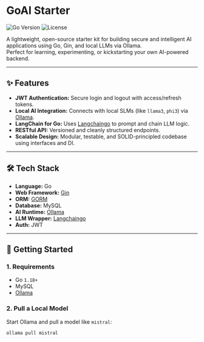 # GoAI Starter

![Go Version](https://img.shields.io/badge/Go-1.18+-blue.svg)
![License](https://img.shields.io/badge/License-MIT-green.svg)

A lightweight, open-source starter kit for building secure and intelligent AI applications using Go, Gin, and local LLMs via Ollama.  
Perfect for learning, experimenting, or kickstarting your own AI-powered backend.

---

## ✨ Features

- **JWT Authentication:** Secure login and logout with access/refresh tokens.
- **Local AI Integration:** Connects with local SLMs (like `llama3`, `phi3`) via [Ollama](https://ollama.com/).
- **LangChain for Go:** Uses [Langchaingo](https://github.com/tmc/langchaingo) to prompt and chain LLM logic.
- **RESTful API:** Versioned and cleanly structured endpoints.
- **Scalable Design:** Modular, testable, and SOLID-principled codebase using interfaces and DI.

---

## 🛠️ Tech Stack

- **Language:** Go
- **Web Framework:** [Gin](https://github.com/gin-gonic/gin)
- **ORM:** [GORM](https://gorm.io/)
- **Database:** MySQL
- **AI Runtime:** [Ollama](https://ollama.com/)
- **LLM Wrapper:** [Langchaingo](https://github.com/tmc/langchaingo)
- **Auth:** JWT

---

## 🚀 Getting Started

### 1. Requirements

- Go `1.18+`
- MySQL
- [Ollama](https://ollama.com/download)

### 2. Pull a Local Model

Start Ollama and pull a model like `mistral`:

```bash
ollama pull mistral